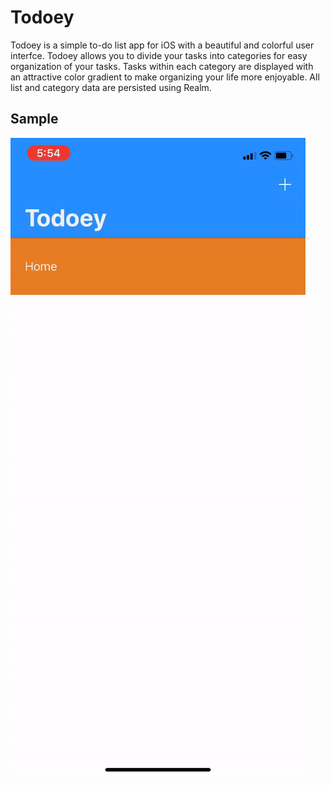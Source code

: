 # Todoey

Todoey is a simple to-do list app for iOS with a beautiful and colorful user interfce. Todoey allows you to divide your tasks into categories for easy organization of your tasks. Tasks within each category are displayed with an attractive color gradient to make organizing your life more enjoyable. All list and category data are persisted using Realm.

## Sample

![](Todoey-sample.gif)

